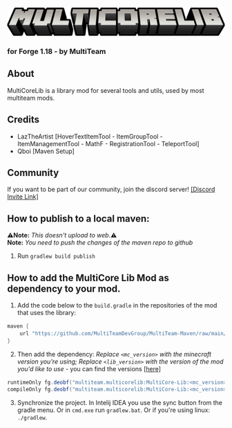 
![Arcadia Logo](https://raw.githubusercontent.com/MultiTeamDevGroup/MultiCore-Lib/main/src/main/resources/multicore_lib_logo.png)
### for Forge 1.18 - by MultiTeam

## About
MultiCoreLib is a library mod for several tools and utils, used by most multiteam mods.

## Credits
- LazTheArtist [HoverTextItemTool - ItemGroupTool - ItemManagementTool - MathF - RegistrationTool - TeleportTool]
- Qboi [Maven Setup]
  
## Community
If you want to be part of our community, join the discord server!
[[Discord Invite Link]](https://discord.gg/rudHdrJ)

## How to publish to a local maven:
:warning:**Note:** *This doesn't upload to web.*:warning:  
**Note:** *You need to push the changes of the maven repo to github*
1. Run  `gradlew build publish`  

## How to add the MultiCore Lib Mod as dependency to your mod.
1. Add the code below to the `build.gradle` in the repositories of the mod that uses the library:  
```gradle
maven {
    url "https://github.com/MultiTeamDevGroup/MultiTeam-Maven/raw/main/"
}
```
2. Then add the dependency: *Replace `<mc_version>` with the minecraft version you're using; Replace `<lib_version>` with the version of the mod you'd like to use* - you can find the versions [[here]](https://github.com/MultiTeamDevGroup/MultiTeam-Maven/tree/main/multiteam/multicorelib/MultiCore-Lib)
```gradle
runtimeOnly fg.deobf("multiteam.multicorelib:MultiCore-Lib:<mc_version>-<lib_version>")
compileOnly fg.deobf("multiteam.multicorelib:MultiCore-Lib:<mc_version>-<lib_version>")
```
3. Synchronize the project. In Intelij IDEA you use the sync button from the gradle menu. Or in `cmd.exe` run `gradlew.bat`. Or if you're using linux: `./gradlew`.

